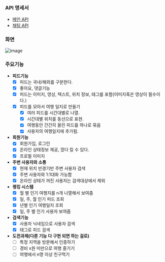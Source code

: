 ### API 명세서
- [메인 API](https://stoury-app.netlify.app/)
- [채팅 API](https://stoury-chat.netlify.app/)

### 화면
![image](https://github.com/f-lab-edu/Stoury/assets/105845911/075736d3-3c5e-4a2f-982f-f884a1648651)


### 주요기능

- **피드기능**
    - [X] 피드는 국내/해외를 구분한다.
    - [X] 좋아요, 댓글기능
    - [X] 피드는 이미지, 영상, 텍스트, 위치 정보, 태그를 포함(이미지혹은 영상이 필수이다.)
    - [X] 피드를 모아서 여행 일지로 만들기
        - [X] 여러 피드를 시간대별로 나열.
        - [X] 시간대별 위치를 동선으로 표현.
        - [X] 여행동안 간간히 올린 피드를 하나로 묶음
        - [X] 사용자의 여행일지에 추가됨.
- **회원기능**
    - [X] 회원가입, 로그인
    - [X] 온라인 상태정보 제공, 껐다 킬 수 있다.
    - [X] 프로필 이미지
- **주변 사용자와 소통**
    - [X] 현재 위치 반경기반 주변 사용자 검색
    - [X] 주변 사용자와 1:1대화 가능함
    - [X] 온라인 상태가 꺼진 사용자는 검색대상에서 제외
- **랭킹 시스템**
    - [X] 월 별 인기 여행지를 n개 나열해서 보여줌
    - [X] 일, 주, 월 인기 피드 조회
    - [X] 년별 인기 여행일지 조회
    - [X] 일, 주 별 인기 사용자 보여줌
- **검색기능**
    - [X] 사용자 닉네임으로 사용자 검색
    - [X] 태그로 피드 검색
- **도전과제(다른 기능 다 구현 되면 하는 걸로)**
    - [ ] 특정 지역을 방문해서 인증하기
    - [ ] 경비 x원 미만으로 여행 즐기기
    - [ ] 여행에서 n명 이상 친구먹기
